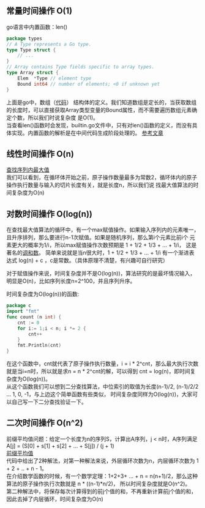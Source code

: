 ## 常量时间操作 O(1)
go语言中内置函数：len()
```go
package types
// A Type represents a Go type.
type Type struct {
    // ...
}
// Array contains Type fields specific to array types.
type Array struct {
	Elem  *Type // element type
	Bound int64 // number of elements; <0 if unknown yet
}
```
上面是go中，数组（[代码](https://github.com/golang/go/blob/master/src/cmd/compile/internal/types/type.go#L340 "查看地址")）
结构体的定义。我们知道数组是定长的，当获取数组的长度时，可以直接获取Array类型变量的Bound属性，而不需要遍历数组元素确定个数，所以我们时说复杂度
是O(1)。  
当查看len()函数时会发现，builtin.go文件中，只有对len()函数的定义，而没有具体实现。内置函数的解析是在中间代码生成阶段处理的。
[参考文章](https://mp.weixin.qq.com/s/iO5qjcCql-MPJiatUtdiHQ "")

## 线性时间操作 O(n)
[查找序列内最大值](../../code/01/max.go)  
我们可以看到，在循环体开始之前，原子操作数量最多为常数2，循环体内的原子操作执行数量与输入的切片长度有关，就是长度n，所以我们说
找最大值算法的时间复杂度为O(n)

## 对数时间操作 O(log(n))
在查找最大值算法的循环中，有一个max赋值操作。如果输入序列内的元素唯一，且升序排列，那么要进行n-1次赋值。如果是随机序列，那么第i个元素比前i个
元素更大的概率为1/i，所以max赋值操作次数预期是 1 + 1/2 + 1/3 + ... + 1/i，
这是著名的[调和数](https://baike.baidu.com/item/%E8%B0%83%E5%92%8C%E7%BA%A7%E6%95%B0/8019971?fr=aladdin "调和数")。
简单来说就是当n很大时，1 + 1/2 + 1/3 + ... + 1/i 有一个渐进表达式 log(n) + c ，c是常数。（具体原理不清楚，有兴趣可自行研究）  

对于赋值操作来说，时间复杂度并不是O(log(n))，算法研究的是最坏情况输入，明显是O(n)，比如序列长度n=2^100，并且序列升序。

时间复杂度为O(log(n))的函数:  
```go
package c
import "fmt"
func count (n int) {
    cnt := 0
    for i:= 1;i < n; i *= 2 {
        cnt++
    }
    fmt.Println(cnt)
}
```
在这个函数中，cnt就代表了原子操作执行数量，i = i * 2^cnt，那么最大执行次数就是当i=n时，所以就是求n = n * 2^cnt的解，可以得到
cnt = log(n)，即时间复杂度为O(log(n))。  
从这个函数我们可以想到二分查找算法，中位索引的取值为长度(n-1)/2, (n-1)/2/2 ... 1, 0, -1，与上边这个简单函数有些类似，
时间复杂度同样为O(log(n))，大家可以自己写一下二分查找验证一下。

## 二次时间操作 O(n^2)
前缀平均值问题：给定一个长度为n的序列S，计算出A序列，j < n时，A序列满足A[j] = (S[0] + s[1] + s[2] + ... + S[j]) / (j + 1)  
[前缀平均值](../../code/01/prefix_average.go)  
代码中给出了2种解法，对第一种解法来说，外层循环次数为n，内层循环次数为 1 + 2 + .. + n - 1。  
在介绍数学函数的时候，有一个数学定理：1+2+3+ ... + n = n(n+1)/2，那么这种算法的原子操作执行次数就是 n * ((n-1)*n/2)，
所以时间复杂度就是O(n^2)。  
第二种解法中，将保存每次计算得到的前j个值的和，不再重新计算前j个值的和，因此去掉了内层循环，时间复杂度为O(n)


